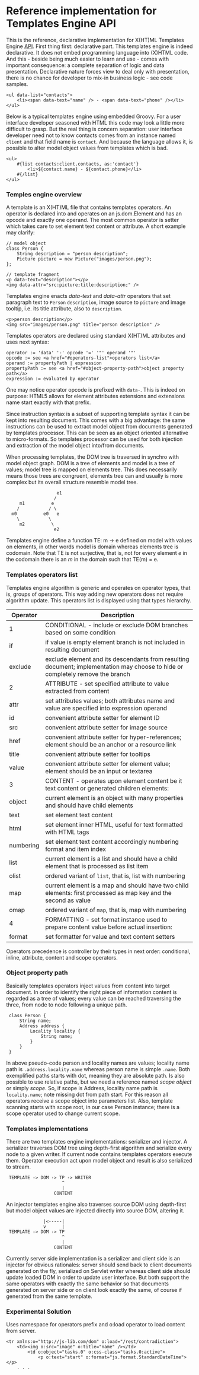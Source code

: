 # Reference implementation for Templates Engine API

This is the reference, declarative implementation for X(HT)ML Templates Engine [API](https://github.com/js-lib-com/api/tree/master/template).
First thing first: declarative part. This templates engine is indeed declarative. It does not embed 
programming language into (X)HTML code. And this - beside being much easier to learn and use - comes 
with important consequence: a complete separation of logic and data presentation. Declarative nature 
forces view to deal only with presentation, there is no chance for developer to mix-in business logic - see code samples.
```
<ul data-list="contacts">
	<li><span data-text="name" /> - <span data-text="phone" /></li>
</ul>
```

Below is a typical templates engine using embedded Groovy. For a user interface developer seasoned with 
HTML this code may look a little more difficult to grasp. But the real thing is concern separation: 
user interface developer need not to know contacts comes from an instance named `client` and that field 
name is `contact`. And because the language allows it, is possible to alter model object values from 
templates which is bad.   
```
<ul>
	#{list contacts:client.contacts, as:'contact'}
		<li>${contact.name} - ${contact.phone}</li>
	#{/list}
</ul>
```

### Temples engine overview
A template is an X(HT)ML file that contains templates operators. An operator is declared into and operates 
on an js.dom.Element and has an opcode and exactly one operand. The most common operator is setter which 
takes care to set element text content or attribute. A short example may clarify: 
```
// model object
class Person {
	String description = "person description";
	Picture picture = new Picture("images/person.png");
};
  
// template fragment
<p data-text="description"></p>
<img data-attr="src:picture;title:description;" />
```

Templates engine enacts *data-text* and *data-attr* operators that set paragraph text to `Person`
`description`, image source to `picture` and image tooltip, i.e. its title attribute, also to `description`.
```
<p>person description</p>
<img src="images/person.png" title="person description" />
```
 
Templates operators are declared using standard X(HT)ML attributes and uses next syntax:
```
operator := 'data' '-' opcode '=' '"' operand '"'
opcode := see <a href="#operators-list">operators list</a>
operand := propertyPath | expression
propertyPath := see <a href="#object-property-path">object property path</a> 
expression := evaluated by operator
```

One may notice operator opcode is prefixed with `data-`. This is indeed on purpose: HTML5 allows for 
element attributes extensions and extensions name start exactly with that prefix.

Since instruction syntax is a subset of supporting template syntax it can be kept into resulting document. This comes with a
big advantage: the same instructions can be used to extract model object from documents generated by templates processor.
This can be seen as an object oriented alternative to micro-formats. So templates processor can be used for both injection 
and extraction of the model object into/from documents.

When processing templates, the DOM tree is traversed in synchro with model object graph. DOM is a tree of elements and
model is a tree of values; model tree is mapped on elements tree. This does necessarily means those trees are congruent, elements
tree can and usually is more complex but its overall structure resemble model tree.    
```
                   e1 
                  /               
     m1          e   
    /           / \ 
  m0          e0   e
    \           \    
     m2          \  
                  e2 
```
 
Templates engine define a function TE: m -> e defined on model with values on elements, in other words model is domain whereas 
elements tree is codomain. Note that TE is not surjective, that is,  not for every element *e* in the codomain there
is an *m* in the domain such that TE(m) = e.
 
### Templates operators list
Templates engine algorithm is generic and operates on operator types, that is, groups of operators. This way adding new operators
does not require algorithm update. This operators list is displayed using that types hierarchy. 

|Operator|Description|
|---|---|
|1|CONDITIONAL - include or exclude DOM branches based on some condition|
|if|if value is empty element branch is not included in resulting document|
|exclude|exclude element and its descendants from resulting document; implementation may choose to hide or completely remove the branch|
|2|ATTRIBUTE - set specified attribute to value extracted from content|
|attr|set attributes values; both attributes name and value are specified into expression operand|
|id|convenient attribute setter for element ID|
|src|convenient attribute setter for image source|
|href|convenient attribute setter for hyper-references; element should be an anchor or a resource link|
|title|convenient attribute setter for tooltips|
|value|convenient attribute setter for element value; element should be an input or textarea|
|3|CONTENT - operates upon element content be it text content or generated children elements:|
|object|current element is an object with many properties and should have child elements|
|text|set element text content|
|html|set element inner HTML, useful for text formatted with HTML tags|
|numbering|set element text content accordingly numbering format and item index|
|list|current element is a list and should have a child element that is processed as list item|
|olist|ordered variant of `list`, that is, list with numbering|
|map|current element is a map and should have two child elements: first processed as map key and the second as value|
|omap|ordered variant of `map`, that is, map with numbering|
|4|FORMATTING - set format instance used to prepare content value before actual insertion:|
|format|set formatter for value and text content setters|

Operators precedence is controller by their types in next order: conditional, inline, attribute, content and scope operators.

### Object property path
Basically templates operators inject values from content into target document. In order to identify the right
piece of information content is regarded as a tree of values; every value can be reached traversing the three,
from node to node following a unique path.
```
 class Person {
     String name;
     Address address {
         Locality locality {
             String name;
         }
     }
 }
```  

In above pseudo-code person and locality names are values; locality name path is `.address.locality.name` whereas person
name is simple `.name`. Both exemplified paths starts with dot, meaning they are absolute path. Is also possible to use 
relative paths, but we need a reference named *scope object* or simply *scope*. So, if scope is Address, locality name path 
is `locality.name`; note missing dot from path start. For this reason all operators receive a scope object into parameters 
list. Also, template scanning starts with scope root, in our case Person instance; there is a scope operator used to change current scope. 
 
### Templates implementations
There are two templates engine implementations: serializer and injector. A serializer traverses DOM tree using 
depth-first algorithm and serialize every node to a given writer. If current node contains templates operators 
execute them. Operator execution act upon model object and result is also serialized to stream. 
```
 TEMPLATE -> DOM -> TP -> WRITER
                     ^
                     |
                  CONTENT
```

An injector templates engine also traverses source DOM using depth-first but model object values are injected directly into
source DOM, altering it.
```                  
              |<-----|       
              v      |  
 TEMPLATE -> DOM -> TP
                     ^
                     |
                  CONTENT   
```

Currently server side implementation is a serializer and client side is an injector for obvious rationales: server should send back
to client documents generated on the fly, serialized on Servlet writer whereas client side should update loaded DOM in order to update
user interface. But both support the same operators with exactly the same behavior so that documents generated on server side or on
client look exactly the same, of course if generated from the same template. 

### Experimental Solution

Uses namespace for operators prefix and o:load operator to load content from server.
```
<tr xmlns:o="http://js-lib.com/dom" o:load="/rest/contradiction">
	<td><img o:src="image" o:title="name" /></td>
		<td o:object="tasks.0" o:css-class="tasks.0:active"> 
			<p o:text="start" o:format="js.format.StandardDateTime"></p>
	. . .
```
